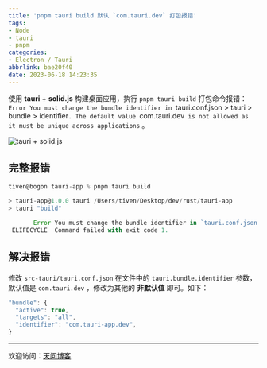 ```yaml
---
title: 'pnpm tauri build 默认 `com.tauri.dev` 打包报错'
tags:
- Node
- tauri
- pnpm
categories:
- Electron / Tauri
abbrlink: bae20f40
date: 2023-06-18 14:23:35
---
```


使用 **tauri** + **solid.js** 构建桌面应用，执行 `pnpm tauri build` 打包命令报错：`Error You must change the bundle identifier in `tauri.conf.json > tauri > bundle > identifier`. The default value `com.tauri.dev` is not allowed as it must be unique across applications` 。

![tauri + solid.js](https://tiven.cn/static/img/img-tauri-01-TUfKEBG0KqkSHJO_8MRFQ.jpg)

<!-- more -->

## 完整报错

```js
tiven@bogon tauri-app % pnpm tauri build              

> tauri-app@1.0.0 tauri /Users/tiven/Desktop/dev/rust/tauri-app
> tauri "build"

       Error You must change the bundle identifier in `tauri.conf.json > tauri > bundle > identifier`. The default value `com.tauri.dev` is not allowed as it must be unique across applications.
 ELIFECYCLE  Command failed with exit code 1.

```

## 解决报错

修改 `src-tauri/tauri.conf.json` 在文件中的 `tauri.bundle.identifier` 参数，默认值是 `com.tauri.dev` ，修改为其他的 **非默认值** 即可。如下：

```js
"bundle": {
  "active": true,
  "targets": "all",
  "identifier": "com.tauri-app.dev",
}
```

---

欢迎访问：[天问博客](https://tiven.cn/p/bae20f40/ "天问博客-专注于大前端技术")

